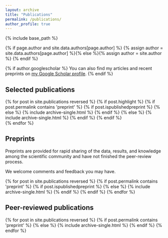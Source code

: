 ```yaml
---
layout: archive
title: "Publications"
permalink: /publications/
author_profile: true
---
```


{% include base_path %}

{% if page.author and site.data.authors[page.author] %}
  {% assign author = site.data.authors[page.author] %}{% else %}{% assign author = site.author %}
{% endif %}

{% if author.googlescholar %}
  You can also find my articles and recent preprints on <u><a href="{{author.googlescholar}}">my Google Scholar profile</a></u>.
{% endif %}

## Selected publications

{% for post in site.publications reversed %}
  {% if post.highlight %}
    {% if post.permalink contains 'preprint' %}
      {% if post.ispublishedpreprint %}
      {% else %}
        {% include archive-single.html %}
      {% endif %}
    {% else %}
        {% include archive-single.html %}
    {% endif %}
  {% endif %}  
{% endfor %}

## Preprints

Preprints are provided for rapid sharing of the data, results, and knowledge among the scientific community and have not finished the peer-review process.

We welcome comments and feedback you may have.

{% for post in site.publications reversed %}
  {% if post.permalink contains 'preprint' %}
    {% if post.ispublishedpreprint %}
    {% else %}
      {% include archive-single.html %}
    {% endif %}
  {% endif %}
{% endfor %}

## Peer-reviewed publications

{% for post in site.publications reversed %}
  {% if post.permalink contains 'preprint' %}
  {% else %}
      {% include archive-single.html %}
  {% endif %}
{% endfor %}
